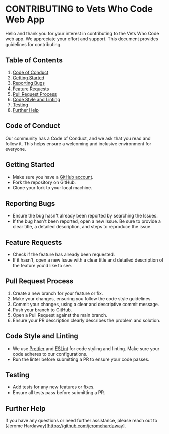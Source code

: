 # CONTRIBUTING to Vets Who Code Web App

Hello and thank you for your interest in contributing to the Vets Who Code web app. We appreciate your effort and support. This document provides guidelines for contributing.

## Table of Contents

1. [Code of Conduct](#code-of-conduct)
2. [Getting Started](#getting-started)
3. [Reporting Bugs](#reporting-bugs)
4. [Feature Requests](#feature-requests)
5. [Pull Request Process](#pull-request-process)
6. [Code Style and Linting](#code-style-and-linting)
7. [Testing](#testing)
8. [Further Help](#further-help)

## Code of Conduct

Our community has a Code of Conduct, and we ask that you read and follow it. This helps ensure a welcoming and inclusive environment for everyone.

## Getting Started

- Make sure you have a [GitHub account](https://github.com/).
- Fork the repository on GitHub.
- Clone your fork to your local machine.

## Reporting Bugs

- Ensure the bug hasn't already been reported by searching the Issues.
- If the bug hasn't been reported, open a new Issue. Be sure to provide a clear title, a detailed description, and steps to reproduce the issue.

## Feature Requests

- Check if the feature has already been requested.
- If it hasn't, open a new Issue with a clear title and detailed description of the feature you'd like to see.

## Pull Request Process

1. Create a new branch for your feature or fix.
2. Make your changes, ensuring you follow the code style guidelines.
3. Commit your changes, using a clear and descriptive commit message.
4. Push your branch to GitHub.
5. Open a Pull Request against the main branch.
6. Ensure your PR description clearly describes the problem and solution.

## Code Style and Linting

- We use [Prettier](https://prettier.io/) and [ESLint](https://eslint.org/) for code styling and linting. Make sure your code adheres to our configurations.
- Run the linter before submitting a PR to ensure your code passes.

## Testing

- Add tests for any new features or fixes.
- Ensure all tests pass before submitting a PR.

## Further Help

If you have any questions or need further assistance, please reach out to (Jerome Hardaway)[https://github.com/jeromehardaway].
